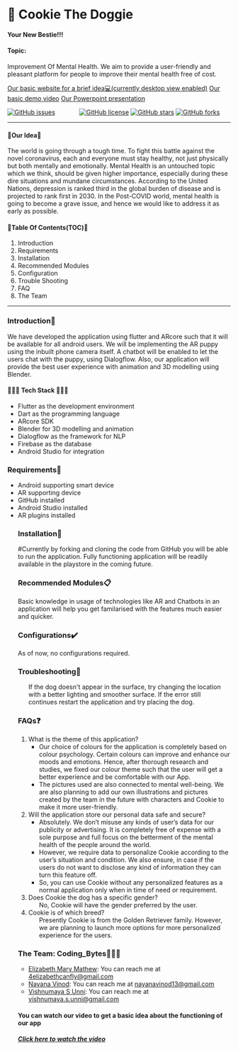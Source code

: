 <div>
<h1> 🐶 Cookie The Doggie </h1>
<h4> Your New Bestie!!! </h4>
</div>
<div>
  <h4>Topic:</h4>
  <p>Improvement Of Mental Health. We aim to provide a user-friendly and pleasant platform for people to improve their mental health free of cost. </p>

  <a href="https://elizabeth-mathew1.github.io/Cookie_GHCI/">Our basic website for a brief idea💻(currently desktop view enabled)</a>
<a href="https://drive.google.com/file/d/1HAL2MpvRrmFcC6tglxrDk7VIF7sdoMuN/view?usp=sharing">Our basic demo video</a>
<a href="https://drive.google.com/file/d/1XaWe-K9OwgEzjZ0F_qz8ekCVFQJSfVut/view?usp=sharing">Our Powerpoint presentation</a>

  <a href="https://github.com/enchantedfirefly/cookie/issues" style="margin-right:10%"><img alt="GitHub issues" src="https://img.shields.io/github/issues/enchantedfirefly/cookie?color=%23E588A3"></a>
  <a href="https://github.com/enchantedfirefly/cookie/blob/master/LICENSE"><img alt="GitHub license" src="https://img.shields.io/github/license/enchantedfirefly/cookie?color=%23E588A3"></a>
  <a href="https://github.com/enchantedfirefly/cookie/stargazers"><img alt="GitHub stars" src="https://img.shields.io/github/stars/enchantedfirefly/cookie?color=%23E588A3"></a>
  <a href="https://github.com/enchantedfirefly/cookie/network"><img alt="GitHub forks" src="https://img.shields.io/github/forks/enchantedfirefly/cookie?color=%23E588A3"></a></div>
 <hr>

<h4>🌟Our Idea🌟</h4>
  <p>The world is going through a tough time. To fight this battle against the novel coronavirus, each and everyone must stay healthy, not just physically but both mentally and emotionally. Mental Health is an untouched topic which we think, should be given higher importance, especially during these dire situations and mundane circumstances. According to the United Nations, depression is ranked third in the global burden of disease and is projected to rank first in 2030. In the Post-COVID world, mental health is going to become a grave issue, and hence we would like to address it as early as possible.</p>

<h4>🐾Table Of Contents(TOC)🐾</h4>
<ol>
  <li>Introduction</li>
  <li>Requirements</li>
  <li>Installation</li>
  <li>Recommended Modules</li>
  <li>Configuration</li>
  <li>Trouble Shooting</li>
  <li>FAQ</li>
  <li>The Team</li>
 </ol>
 <hr>
 
 <div>
  <h3>Introduction📜</h3>
  <p>We have developed the application using flutter and ARcore such that it will be available for all android users. We will be implementing the AR puppy using the inbuilt phone camera itself. A chatbot will be enabled to let the users chat with the puppy, using Dialogflow. Also, our application will provide the best user experience with animation and 3D modelling using Blender.</p>

  <h4>👨🏽‍💻 Tech Stack 👩🏽‍💻</h4>
  <ul>
  <li>Flutter as the development environment</li>
  <li>Dart as the programming language</li>
  <li>ARcore SDK</li>
  <li>Blender for 3D modelling and animation</li>
  <li>Dialogflow as the framework for NLP</li>
  <li>Firebase as the database</li>
  <li>Android Studio for integration</li>
  </ul>

 <div>
  <h3>Requirements📌</h3>
  <ul>
  <li> Android supporting smart device </li>
  <li> AR supporting device </li>
  <li> GitHub installed </li>
  <li> Android Studio installed</li>
  <li> AR plugins installed </li>
  
 <div>
  <h3>Installation📝</h3>
  <body> #Currently by forking and cloning the code from GitHub you will be able to run the application. Fully functioning application will be readily available in the playstore in the coming future.
  </body>

 <div>
  <h3>Recommended Modules📋</h3>
  <p> Basic knowledge in usage of technologies like AR and Chatbots in an application will help you get familarised with the features much easier and quicker.</p>

 <div>
  <h3>Configurations✔️</h3>
  <p> As of now, no configurations required.</p>

 <div>
  <h3>Troubleshooting👾</h3>
  <ul> If the dog doesn't appear in the surface, try changing the location with a better lighting and smoother surface. If the error still continues restart the application and try placing the dog. </ul>

 <div>
  <h3>FAQs❓</h3>
  <ol>
  <li> What is the theme of this application?
  <ul> 
  <li>Our choice of colours for the application is completely based on colour psychology. Certain colours can improve and enhance our moods and emotions. Hence, after thorough research and studies, we fixed our colour theme such that the user will get a better experience and be comfortable with our App. </li>
  <li>The pictures used are also connected to mental well-being. We are also planning to add our own illustrations and pictures created by the team in the future with characters and Cookie to make it more user-friendly.</li>
  </ul>
  </li>
  <li> Will the application store our personal data safe and secure?
  <ul>
  <li> Absolutely. We don’t misuse any kinds of user’s data for our publicity or advertising. It is completely free of expense with a sole purpose and full focus on the betterment of the mental health of the people around the world. </li>
  <li>However, we require data to personalize Cookie according to the user’s situation and condition. We also ensure, in case if the users do not want to disclose any kind of information they can turn this feature off.</li>
  <li> So, you can use Cookie without any personalized features as a normal application only when in time of need or requirement.</li>
  </ul>
  </li>
  <li> Does Cookie the dog has a specific gender?
  <ul> No, Cookie will have the gender preferred by the user. </ul>
  </li>
  <li> Cookie is of which breed?
  <ul> Presently Cookie is from the Golden Retriever family. However, we are planning to launch more options for more personalized experience for the users. </ul>
  </li>
</ol>

 <div>
  <h3>The Team: Coding_Bytes💛💛💛</h3>
   <ul>
  <li><a href="https://github.com/Elizabeth-Mathew1">Elizabeth Mary Mathew</a>: You can reach me at <a href ="mailto: 4elizabethcanfly@gmail.com">4elizabethcanfly@gmail.com </a></li>
  <li><a href="https://github.com/enchantedfirefly">Nayana Vinod</a>: You can reach me at <a href="mailto: nayanavinod13@gmail.com">nayanavinod13@gmail.com</a> </li>
  <li><a href="https://github.com/Vishnumaya-S-Unni">Vishnumaya S Unni</a>: You can reach me at <a href="mailto: vishnumaya.s.unni@gmail.com">vishnumaya.s.unni@gmail.com </a> 
 </ul>
  
  <h4>You can watch our video to get a basic idea about the functioning of our app</h4>
  <h5><a href="https://drive.google.com/file/d/1HAL2MpvRrmFcC6tglxrDk7VIF7sdoMuN/view?usp=drivesdk">Click here to watch the video</h5>
